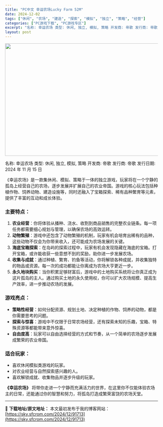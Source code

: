 ```yaml
---
title: "PC中文 幸运农场Lucky Farm 52M"
date: 2024-12-02
tags: ["休闲", "农场", "建造", "探索", "模拟", "独立", "策略", "经营"]
categories: ["PC游戏下载", "PC游戏专区"]
excerpt: "名称: 幸运农场 类型: 休闲, 独立, 模拟, 策略 开发商: 帝歌 发行商: 帝歌 发行日期: 2024 年 11 月 15 日 《幸运农场》是一款集休闲、模拟、策略于一体的独立游戏，玩家将在一个宁静的孤岛上经营自己的农场，逐步发展并扩展自己的农业帝国。游戏的核心玩法包括种植作物、饲养动物、建造&hellip;"
layout: post
---
```


<img class="aligncenter size-full wp-image-91714" src="https://sky.sfcrom.com/wp-content/uploads/2024/12/2024120202332819.webp" alt="" width="660" height="370" />

名称: 幸运农场
类型: 休闲, 独立, 模拟, 策略
开发商: 帝歌
发行商: 帝歌
发行日期: 2024 年 11 月 15 日

《幸运农场》是一款集休闲、模拟、策略于一体的独立游戏，玩家将在一个宁静的孤岛上经营自己的农场，逐步发展并扩展自己的农业帝国。游戏的核心玩法包括种植作物、饲养动物、建造设施等，同时还融入了宝箱探索、稀有品种繁育等元素，提供了丰富的互动和成长体验。
<h3>主要特点：</h3>
<ol>
 	<li><strong>农业经营</strong>：你将体验从播种、浇水、收割到商品销售的完整农业链条。每一项任务都需要细心规划与管理，以确保农场的高效运转。</li>
 	<li><strong>动物繁殖</strong>：游戏中还包含了动物繁殖的机制，玩家有机会培育出稀有的品种，这些动物不仅会为你带来收入，还可能成为农场发展的关键。</li>
 	<li><strong>海底宝箱探索</strong>：在岛屿的探索过程中，玩家有机会发现隐藏在海底的宝箱。打开宝箱，或许能收获一些意想不到的奖励，助你进一步发展农场。</li>
 	<li><strong>收集与成就</strong>：通过种植、繁育、钓鱼等活动，你将解锁各种成就，并收集独特的物品或资源。每一次的成功都能让你离成为农场大亨更近一步。</li>
 	<li><strong>永久地块购买</strong>：当你积累足够财富后，游戏中的土地购买系统将让你真正成为这片孤岛的主人。通过购买土地的永久使用权，你可以扩大农场规模、提高生产效率，进一步推动农场的发展。</li>
</ol>
<h3>游戏亮点：</h3>
<ul>
 	<li><strong>策略性经营</strong>：如何分配资源、规划土地、决定种植的作物、饲养的动物，都是你需要思考的问题。</li>
 	<li><strong>探索与惊喜</strong>：游戏中不仅限于日常农场经营，还有探索未知的乐趣，宝箱、特殊资源等都能带来意外惊喜。</li>
 	<li><strong>自由度高</strong>：玩家可以自由选择经营的方式和节奏，从一个简单的农场逐步发展成繁荣的农业帝国。</li>
</ul>
<h3>适合玩家：</h3>
<ul>
 	<li>喜欢休闲模拟类游戏的玩家。</li>
 	<li>对农业经营与自然探索感兴趣的人。</li>
 	<li>喜欢解锁成就、收集物品并逐步升级的玩家。</li>
</ul>
<strong>《幸运农场》</strong> 将带你走进一个宁静而充满活力的世界，在这里你不仅能体验农场主的日常，还能通过你的智慧和努力，将孤岛打造成繁荣富饶的农场天堂。

---
📖 **下载地址/原文地址：** 本文最初发布于我的博客网站：[https://sky.sfcrom.com/2024/12/91713](https://sky.sfcrom.com/2024/12/91713)
